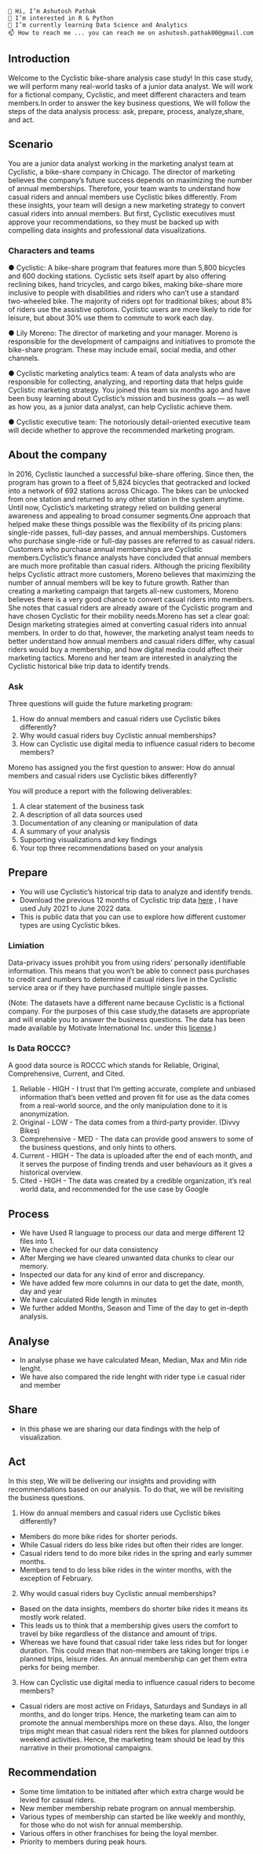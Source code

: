 
    👋 Hi, I’m Ashutosh Pathak
    👀 I’m interested in R & Python
    🌱 I’m currently learning Data Science and Analytics
    📫 How to reach me ... you can reach me on ashutosh.pathak00@gmail.com


## Introduction

Welcome to the Cyclistic bike-share analysis case study! In this case study, we will perform many real-world tasks of a junior data analyst. We will work for a fictional company, Cyclistic, and meet different characters and team members.In order to answer the key business questions, We will follow the steps of the data analysis process: ask, prepare, process, analyze,share, and act.

## Scenario

You are a junior data analyst working in the marketing analyst team at Cyclistic, a bike-share company in Chicago. The director of marketing believes the company’s future success depends on maximizing the number of annual memberships. Therefore, your team wants to understand how casual riders and annual members use Cyclistic bikes differently. From these insights, your team will design a new marketing strategy to convert casual riders into annual members. But first, Cyclistic executives must approve your recommendations, so they must be backed up with compelling data insights and professional data visualizations.

### Characters and teams

● Cyclistic: A bike-share program that features more than 5,800 bicycles and 600 docking stations. Cyclistic sets itself
apart by also offering reclining bikes, hand tricycles, and cargo bikes, making bike-share more inclusive to people with
disabilities and riders who can’t use a standard two-wheeled bike. The majority of riders opt for traditional bikes; about 8% of riders use the assistive options. Cyclistic users are more likely to ride for leisure, but about 30% use them to commute to work each day.

● Lily Moreno: The director of marketing and your manager. Moreno is responsible for the development of campaigns
and initiatives to promote the bike-share program. These may include email, social media, and other channels.

● Cyclistic marketing analytics team: A team of data analysts who are responsible for collecting, analyzing, and
reporting data that helps guide Cyclistic marketing strategy. You joined this team six months ago and have been busy
learning about Cyclistic’s mission and business goals — as well as how you, as a junior data analyst, can help Cyclistic
achieve them.

● Cyclistic executive team: The notoriously detail-oriented executive team will decide whether to approve the
recommended marketing program.
 
 
## About the company


In 2016, Cyclistic launched a successful bike-share offering. Since then, the program has grown to a fleet of 5,824 bicycles that geotracked and locked into a network of 692 stations across Chicago. The bikes can be unlocked from one station and returned to any other station in the system anytime. Until now, Cyclistic’s marketing strategy relied on building general awareness and appealing to broad consumer segments.One approach that helped make these things possible was the flexibility of its pricing plans: single-ride passes, full-day passes, and annual memberships. Customers who purchase single-ride or full-day passes are referred to as casual riders. Customers who purchase annual memberships are Cyclistic members.Cyclistic’s finance analysts have concluded that annual members are much more profitable than casual riders. Although the pricing flexibility helps Cyclistic attract more customers, Moreno believes that maximizing the number of annual members will be key to future growth. Rather than creating a marketing campaign that targets all-new customers, Moreno believes there is a very good chance to convert casual riders into members. She notes that casual riders are already aware of the Cyclistic program and have chosen Cyclistic for their mobility needs.Moreno has set a clear goal: Design marketing strategies aimed at converting casual riders into annual members. In order to do that, however, the marketing analyst team needs to better understand how annual members and casual riders differ, why casual riders would buy a membership, and how digital media could affect their marketing tactics. Moreno and her team are
interested in analyzing the Cyclistic historical bike trip data to identify trends.

### Ask

Three questions will guide the future marketing program:

 1. How do annual members and casual riders use Cyclistic bikes differently?
 2. Why would casual riders buy Cyclistic annual memberships?
 3. How can Cyclistic use digital media to influence casual riders to become members?

Moreno has assigned you the first question to answer: How do annual members and casual riders use Cyclistic bikes
differently?

You will produce a report with the following deliverables:

 1. A clear statement of the business task
 2. A description of all data sources used
 3. Documentation of any cleaning or manipulation of data
 4. A summary of your analysis
 5. Supporting visualizations and key findings
 6. Your top three recommendations based on your analysis

## Prepare
 * You will use Cyclistic’s historical trip data to analyze and identify trends.
 * Download the previous 12 months of Cyclistic trip data  [here](https://divvy-tripdata.s3.amazonaws.com/index.html) , I have used July 2021 to June 2022 data.  
 * This is public data that you can use to explore how different customer types are using Cyclistic bikes.
 
### Limiation

Data-privacy issues prohibit you from using riders’ personally identifiable information. This means that you won’t be able to connect pass purchases to credit card numbers to determine if casual riders live in the Cyclistic service area or if they have purchased multiple single passes.
 
 (Note: The datasets have a different name because Cyclistic is a fictional company. For the purposes of this case study,the datasets are appropriate and will enable you to answer the business questions. The data has been made available by Motivate International Inc. under this [license](https://ride.divvybikes.com/data-license-agreement).)
 
### Is Data ROCCC?

A good data source is ROCCC which stands for Reliable, Original, Comprehensive, Current, and Cited.

 1. Reliable - HIGH - I trust that I’m getting accurate, complete and unbiased information that’s been vetted and proven fit for use as the data comes from a real-world source, and the only manipulation done to it is anonymization.
 2. Original - LOW - The data comes from a third-party provider. (Divvy Bikes)
 3. Comprehensive - MED - The data can provide good answers to some of the business questions, and only hints to others.
 4. Current - HIGH - The data is uploaded after the end of each month, and it serves the purpose of finding trends and user behaviours as it gives a historical overview.
 5. Cited - HIGH - The data was created by a credible organization, it’s real world data, and recommended for the use case by Google

## Process

 * We have Used R language to process our data and merge different 12 files into 1.
 * We have checked for our data consistency 
 * After Merging we have cleared unwanted data chunks to clear our memory.
 * Inspected our data for any kind of error and discrepancy.
 * We have added few more columns in our data to get the date, month, day and year  
 * We have calculated Ride length in minutes 
 * We further added Months, Season and Time of the day to get in-depth analysis.
 

## Analyse 

 * In analyse phase we have calculated  Mean, Median, Max and Min ride lenght.
 * We have also compared the ride lenght with rider type i.e casual rider and member

## Share

 * In this phase we are sharing our data findings with the help of visualization.


## Act

In this step, We will be delivering our insights and providing with recommendations based on our analysis. To do that, we will be revisiting the business questions.

1. How do annual members and casual riders use Cyclistic bikes differently?
 * Members do more bike rides for shorter periods.
 * While Casual riders do less bike rides but often their rides are longer.
 * Casual riders tend to do more bike rides in the spring and early summer months. 
 * Members tend to do less bike rides in the winter months, with the exception of February.

2. Why would casual riders buy Cyclistic annual memberships?
 * Based on the data insights, members do shorter bike rides it means its mostly work related.
 * This leads us to think that a membership gives users the comfort to travel by bike regardless of the distance and amount of trips.
 * Whereas we have found that casual rider take less rides but for longer duration. This could mean that non-members are taking longer trips i.e planned trips, leisure rides. An annual membership can get them extra perks for being member.

3. How can Cyclistic use digital media to influence casual riders to become members?
- Casual riders are most active on Fridays, Saturdays and Sundays in all months, and do longer trips. Hence, the marketing team can aim to promote the annual memberships more on these days. Also, the longer trips might mean that casual riders rent the bikes for planned outdoors weekend activities. Hence, the marketing team should be lead by this narrative in their promotional campaigns.

## Recommendation 

 * Some time limitation to be initiated after which extra charge would be levied for casual riders.
 * New member membership rebate program on annual membership.
 * Various types of membership can started be like weekly and monthly, for those who do not wish for annual membership.
 * Various offers in other franchises for being the loyal member.
 * Priority to members during peak hours.



